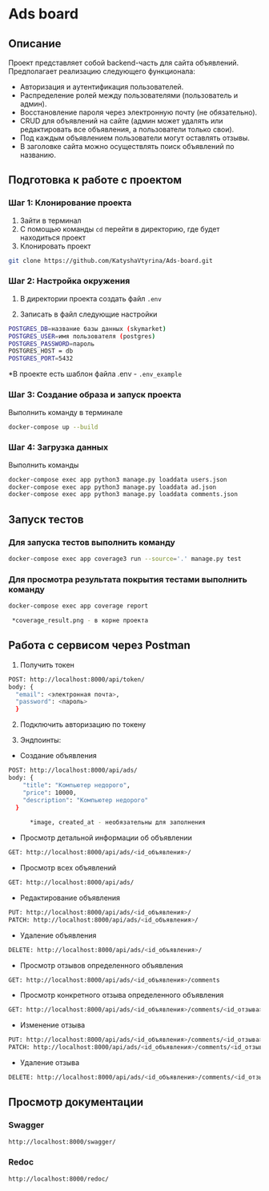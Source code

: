# Ads board

## Описание

Проект представляет собой backend-часть для сайта объявлений. 
Предполагает реализацию следующего функционала:

- Авторизация и аутентификация пользователей.
- Распределение ролей между пользователями (пользователь и админ).
- Восстановление пароля через электронную почту (не обязательно).
- CRUD для объявлений на сайте (админ может удалять или редактировать все объявления, а пользователи только свои).
- Под каждым объявлением пользователи могут оставлять отзывы.
- В заголовке сайта можно осуществлять поиск объявлений по названию.


## Подготовка к работе с проектом

### Шаг 1: Клонирование проекта
1. Зайти в терминал
2. С помощью команды `cd` перейти в директорию, где будет находиться проект
3. Клонировать проект
```bash
git clone https://github.com/KatyshaVtyrina/Ads-board.git
```

### Шаг 2: Настройка окружения
1. В директории проекта создать файл `.env`

3. Записать в файл следующие настройки
```bash
POSTGRES_DB=название базы данных (skymarket)
POSTGRES_USER=имя пользователя (postgres)
POSTGRES_PASSWORD=пароль
POSTGRES_HOST = db
POSTGRES_PORT=5432
```
*В проекте есть шаблон файла .env - `.env_example`

### Шаг 3: Создание образа и запуск проекта
Выполнить команду в терминале
```bash
docker-compose up --build  
```


### Шаг 4: Загрузка данных
Выполнить команды
```bash
docker-compose exec app python3 manage.py loaddata users.json
docker-compose exec app python3 manage.py loaddata ad.json
docker-compose exec app python3 manage.py loaddata comments.json
```

## Запуск тестов

### Для запуска тестов выполнить команду
```bash
docker-compose exec app coverage3 run --source='.' manage.py test

```
### Для просмотра результата покрытия тестами выполнить команду
```bash
docker-compose exec app coverage report

 *coverage_result.png - в корне проекта
```

## Работа с сервисом через Postman

1. Получить токен
```bash
POST: http://localhost:8000/api/token/
body: {
  "email": <электронная почта>,
  "password": <пароль>
  }
```
2. Подключить авторизацию по токену

3. Эндпоинты:

- Создание объявления
```bash
POST: http://localhost:8000/api/ads/
body: {
    "title": "Компьютер недорого",
    "price": 10000,
    "description": "Компьютер недорого"
  } 
  
      *image, created_at - необязательны для заполнения 
```

- Просмотр детальной информации об объявлении
```bash
GET: http://localhost:8000/api/ads/<id_объявления>/
```
- Просмотр всех объявлений
```bash
GET: http://localhost:8000/api/ads/
```
- Редактирование объявления
```bash
PUT: http://localhost:8000/api/ads/<id_объявления>/
PATCH: http://localhost:8000/api/ads/<id_объявления>/
```
- Удаление объявления
```bash
DELETE: http://localhost:8000/api/ads/<id_объявления>/
```
- Просмотр отзывов определенного объявления
```bash
GET: http://localhost:8000/api/ads/<id_объявления>/comments
```
- Просмотр конкретного отзыва определенного объявления
```bash
GET: http://localhost:8000/api/ads/<id_объявления>/comments/<id_отзыва>/
```
- Изменение отзыва
```bash
PUT: http://localhost:8000/api/ads/<id_объявления>/comments/<id_отзыва>/
PATCH: http://localhost:8000/api/ads/<id_объявления>/comments/<id_отзыва>/
```
- Удаление отзыва
```bash
DELETE: http://localhost:8000/api/ads/<id_объявления>/comments/<id_отзыва>/
```

## Просмотр документации
### Swagger
```bash
http://localhost:8000/swagger/
```
### Redoc
```bash
http://localhost:8000/redoc/
```